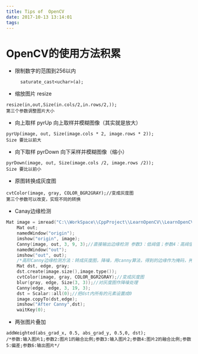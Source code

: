 ```yaml
---
title: Tips of  OpenCV
date: 2017-10-13 13:14:01
tags:
---
```

# OpenCV的使用方法积累
<!-- more -->
- 限制数字的范围到256以内

        saturate_cast<uchar>(a);
- 缩放图片 resize
```
resize(in,out,Size(in.cols/2,in.rows/2,));
第三个参数调整图片大小
```
- 向上取样 pyrUp 向上取样并模糊图像（其实就是放大） 
```
pyrUp(image, out, Size(image.cols * 2, image.rows * 2));
Size 要比以前大

```
- 向下取样 pyrDown 向下采样并模糊图像（缩小）
```
pyrDown(image, out, Size(image.cols /2, image.rows /2));
Size 要比以前小
```
- 原图转换成灰度图
```
cvtColor(image, gray, COLOR_BGR2GRAY);//变成灰度图
第三个参数可以改变，实现不同的转换
```
- Canay边缘检测
```C
Mat image = imread("C:\\WorkSpace\\CppProject\\LearnOpenCV\\LearnOpenCV\\resources\\1.jpg");
	Mat out;
	namedWindow("origin");
	imshow("origin", image);
	Canny(image, out, 3, 9, 3);//直接输出边缘检测 参数3：低阀值；参数4：高阀值；参数5：Sobel滤波器的孔径大小
	namedWindow("out");
	imshow("out", out);
	/*高阶Canny边缘检测方法：转成灰度图，降噪，用canny算法，得到的边缘作为掩码，拷贝原图到效果图上，得到彩色边缘图。*/
	Mat dst, edge, gray;
	dst.create(image.size(),image.type()); 
	cvtColor(image, gray, COLOR_BGR2GRAY);//变成灰度图
	blur(gray, edge, Size(3, 3));//对灰度图作降噪处理
	Canny(edge, edge, 3, 19, 3);
	dst = Scalar::all(0);//把dst内所有的元素设置成0
	image.copyTo(dst,edge);
	imshow("After Canny",dst);
	waitKey(0);
```
- 两张图片叠加
```
addWeighted(abs_grad_x, 0.5, abs_grad_y, 0.5,0, dst);
/*参数:输入图片1;参数2:图片1的融合比例;参数3:输入图片2;参数4:图片2的融合比例;参数5:偏差;参数6:输出图片*/
```